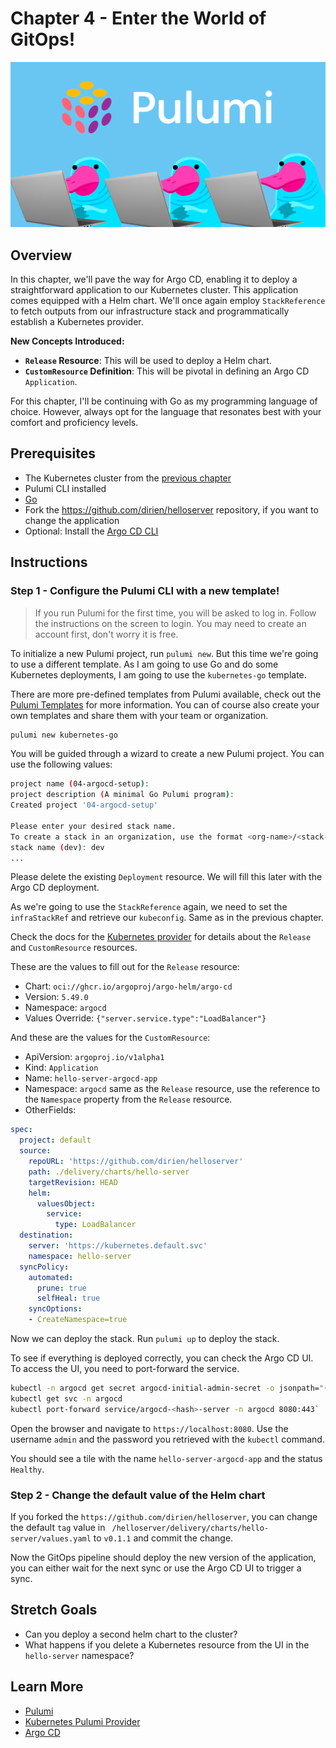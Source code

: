 # Chapter 4 - Enter the World of GitOps!

<img src="img/chap4.png">

## Overview

In this chapter, we'll pave the way for Argo CD, enabling it to deploy a straightforward application to our Kubernetes
cluster. This application comes equipped with a Helm chart. We'll once again employ `StackReference` to fetch outputs
from our infrastructure stack and programmatically establish a Kubernetes provider.

**New Concepts Introduced:**

- **`Release` Resource**: This will be used to deploy a Helm chart.
- **`CustomResource` Definition**: This will be pivotal in defining an Argo CD `Application`.

For this chapter, I'll be continuing with Go as my programming language of choice. However, always opt for the language
that resonates best with your comfort and proficiency levels.

## Prerequisites

- The Kubernetes cluster from the [previous chapter](/01-sks-cluster-setup.md)
- Pulumi CLI installed
- [Go](https://golang.org/doc/install)
- Fork the https://github.com/dirien/helloserver repository, if you want to change the application
- Optional: Install the [Argo CD CLI](https://argo-cd.readthedocs.io/en/stable/getting_started/#2-download-argo-cd-cli)

## Instructions

### Step 1 - Configure the Pulumi CLI with a new template!

> If you run Pulumi for the first time, you will be asked to log in. Follow the instructions on the screen to
> login. You may need to create an account first, don't worry it is free.

To initialize a new Pulumi project, run `pulumi new`. But this time we're going to use a different template. As I am
going to use Go and do some Kubernetes deployments, I am going to use the `kubernetes-go` template.

There are more pre-defined templates from Pulumi available, check out
the [Pulumi Templates](https://www.pulumi.com/templates/) for more information. You can of course also create your own
templates and share them with your team or organization.

```bash
pulumi new kubernetes-go
```

You will be guided through a wizard to create a new Pulumi project. You can use the following values:

```bash
project name (04-argocd-setup):
project description (A minimal Go Pulumi program):  
Created project '04-argocd-setup'

Please enter your desired stack name.
To create a stack in an organization, use the format <org-name>/<stack-name> (e.g. `acmecorp/dev`).
stack name (dev): dev 
...
```

Please delete the existing `Deployment` resource. We will fill this later with the Argo CD deployment.

As we're going to use the `StackReference` again, we need to set the `infraStackRef` and retrieve our `kubeconfig`. Same
as in the previous chapter.

Check the docs for the [Kubernetes provider](https://www.pulumi.com/registry/packages/kubernetes/) for details about
the `Release` and `CustomResource` resources.

These are the values to fill out for the `Release` resource:

- Chart: `oci://ghcr.io/argoproj/argo-helm/argo-cd`
- Version: `5.49.0`
- Namespace: `argocd`
- Values Override: `{"server.service.type":"LoadBalancer"}`

And these are the values for the `CustomResource`:

- ApiVersion: `argoproj.io/v1alpha1`
- Kind: `Application`
- Name: `hello-server-argocd-app`
- Namespace: `argocd` same as the `Release` resource, use the reference to the `Namespace` property from the `Release`
  resource.
- OtherFields:

```yaml
spec:
  project: default
  source:
    repoURL: 'https://github.com/dirien/helloserver'
    path: ./delivery/charts/hello-server
    targetRevision: HEAD
    helm:
      valuesObject:
        service:
          type: LoadBalancer
  destination:
    server: 'https://kubernetes.default.svc'
    namespace: hello-server
  syncPolicy:
    automated:
      prune: true
      selfHeal: true
    syncOptions:
    - CreateNamespace=true
```

Now we can deploy the stack. Run `pulumi up` to deploy the stack.

To see if everything is deployed correctly, you can check the Argo CD UI. To access the UI, you need to port-forward the
service.

```bash
kubectl -n argocd get secret argocd-initial-admin-secret -o jsonpath="{.data.password}" | base64 -d
kubectl get svc -n argocd
kubectl port-forward service/argocd-<hash>-server -n argocd 8080:443`
```

Open the browser and navigate to `https://localhost:8080`. Use the username `admin` and the password you retrieved with
the `kubectl` command.

You should see a tile with the name `hello-server-argocd-app` and the status `Healthy`.

### Step 2 - Change the default value of the Helm chart

If you forked the `https://github.com/dirien/helloserver`, you can change the default `tag` value in `
/helloserver/delivery/charts/hello-server/values.yaml` to `v0.1.1` and commit the change.

Now the GitOps pipeline should deploy the new version of the application, you can either wait for the next sync or use
the Argo CD UI to trigger a sync.

## Stretch Goals

- Can you deploy a second helm chart to the cluster?
- What happens if you delete a Kubernetes resource from the UI in the `hello-server` namespace?

## Learn More

- [Pulumi](https://www.pulumi.com/)
- [Kubernetes Pulumi Provider](https://www.pulumi.com/registry/packages/kubernetes/)
- [Argo CD](https://argoproj.github.io/argo-cd/)
